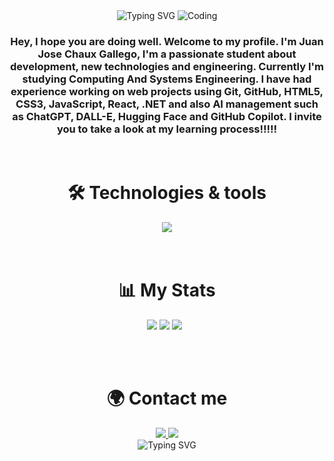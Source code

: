 <div align="center">
<img src="https://readme-typing-svg.herokuapp.com?font=Fira+Code&weight=600&size=40&pause=1000&color=9E4BFF&width=700&height=90&lines=Hi+there!+%F0%9F%91%8B%F0%9F%8F%BC+I'm+Juan+Jos%C3%A9." alt="Typing SVG" />

  <img src="https://mir-s3-cdn-cf.behance.net/project_modules/fs/bbefa799786133.5efa9bf3d1b49.gif" alt="Coding">

  <h3>Hey, I hope you are doing well. Welcome to my profile. I'm Juan Jose Chaux Gallego, I'm a passionate student about development, new technologies and engineering. Currently I'm studying Computing And Systems Engineering. I have had experience working on web projects using Git, GitHub, HTML5, CSS3, JavaScript, React, .NET  and also AI management such as ChatGPT,  DALL-E, Hugging Face and GitHub Copilot.
I invite you to take a look at my learning process!!!!!</h3>  
  <br>
  <h1>🛠️ Technologies & tools</h1>
  <img src="https://skillicons.dev/icons?i=nextjs,javascript,react,dotnet,cs,mysql,tailwind,git,docker,figma&theme=dark" />
  <br>
  <br>
  <br>
  <h1>📊 My Stats</h1>
  <div align="center">
  
  ![](https://github-profile-summary-cards.vercel.app/api/cards/profile-details?username=Juanchaux&theme=midnight_purple) 
  ![](https://github-profile-summary-cards.vercel.app/api/cards/stats?username=Juanchaux&theme=midnight_purple)
  ![](https://github-profile-summary-cards.vercel.app/api/cards/repos-per-language?username=Juanchaux&theme=midnight_purple)&nbsp;&nbsp;
  </div>
  <br>
  <br>
  <h1>🌍 Contact me</h1>
  <a href="mailto:juanjochaux1102@gmail.com">
    <img src="https://img.shields.io/badge/Gmail%20-grey?style=for-the-badge&logo=gmail" />
  </a>
  <a href="mailto:juanjochaux1102@gmail.com">
    <img src="https://img.shields.io/badge/Linkedin%20-grey?style=for-the-badge&logo=linkedin" />
  </a>
  <br>
  <img src="https://readme-typing-svg.herokuapp.com?font=Fira+Code&weight=600&pause=1000&color=9E4BFF&width=500&height=100&separator=%3C&lines=%22Programming+isn%E2%80%99t+about+what+you+know;%3Cit%E2%80%99s+about+what+you+can+figure+out.%22+%3C-+Chris+Pine" alt="Typing SVG" />
</div>
